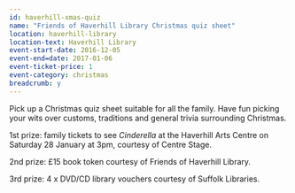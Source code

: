 ```yaml
---
id: haverhill-xmas-quiz
name: "Friends of Haverhill Library Christmas quiz sheet"
location: haverhill-library
location-text: Haverhill Library
event-start-date: 2016-12-05
event-end=date: 2017-01-06
event-ticket-price: 1
event-category: christmas
breadcrumb: y
---
```


Pick up a Christmas quiz sheet suitable for all the family. Have fun picking your wits over customs, traditions and general trivia surrounding Christmas.

1st prize: family tickets to see <cite>Cinderella</cite> at the Haverhill Arts Centre on Saturday 28 January at 3pm, courtesy of Centre Stage.

2nd prize: £15 book token courtesy of Friends of Haverhill Library.

3rd prize: 4 x DVD/CD library vouchers courtesy of Suffolk Libraries.
